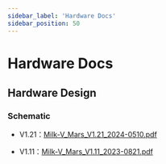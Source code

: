 ```yaml
---
sidebar_label: 'Hardware Docs'
sidebar_position: 50
---
```


# Hardware Docs

## Hardware Design

### Schematic

- V1.21：[Milk-V_Mars_V1.21_2024-0510.pdf](https://github.com/milkv-mars/mars-files/blob/main/Mars_hardware_schematics/Milk-V_Mars_V1.21_2024-0510.pdf)

- V1.11：[Milk-V_Mars_V1.11_2023-0821.pdf](https://github.com/milkv-mars/mars-files/blob/main/Mars_hardware_schematics/Milk-V_Mars_V1.11_2023-0821.pdf)
